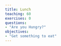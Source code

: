 ```yaml
---
title: Lunch
teaching: 60
exercises: 0
questions:
- "Are you Hungry?"
objectives:
- "Get something to eat"
---
```




